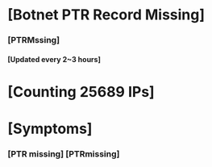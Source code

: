 # [Botnet PTR Record Missing]
### [PTRMssing]
#### [Updated every 2~3 hours]

# [Counting 25689 IPs]

# [Symptoms] 
###   [PTR missing] [PTRmissing]
